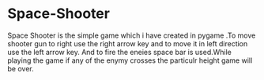 # Space-Shooter
Space Shooter is the simple game which i have created in pygame .To move shooter gun to right use the right arrow key and to move it in left direction use the  left arrow key. And to fire the eneies space bar is used.While playing the game if any of the enymy crosses the particulr height game will be over.
